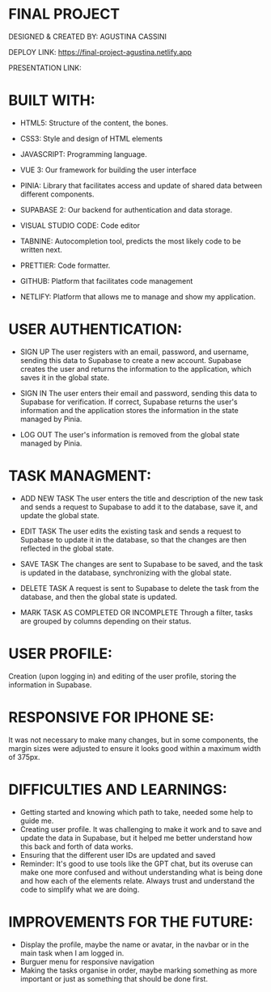 # FINAL PROJECT 

DESIGNED & CREATED BY: AGUSTINA CASSINI 

DEPLOY LINK: https://final-project-agustina.netlify.app

PRESENTATION LINK:


# BUILT WITH:

- HTML5: Structure of the content, the bones.

- CSS3: Style and design of HTML elements

- JAVASCRIPT: Programming language.

- VUE 3: Our framework for building the user interface

- PINIA: Library that facilitates access and update of shared data between different components.

- SUPABASE 2: Our backend for authentication and data storage.

- VISUAL STUDIO CODE: Code editor

- TABNINE: Autocompletion tool, predicts the most likely code to be written next.

- PRETTIER: Code formatter.

- GITHUB: Platform that facilitates code management

- NETLIFY: Platform that allows me to manage and show my application.


# USER AUTHENTICATION:

- SIGN UP
The user registers with an email, password, and username, sending this data to Supabase to create a new account. Supabase creates the user and returns the information to the application, which saves it in the global state.

- SIGN IN
The user enters their email and password, sending this data to Supabase for verification. If correct, Supabase returns the user's information and the application stores the information in the state managed by Pinia.

- LOG OUT
The user's information is removed from the global state managed by Pinia.


# TASK MANAGMENT:

- ADD NEW TASK
The user enters the title and description of the new task and sends a request to Supabase to add it to the database, save it, and update the global state.

- EDIT TASK
The user edits the existing task and sends a request to Supabase to update it in the database, so that the changes are then reflected in the global state.

- SAVE TASK
The changes are sent to Supabase to be saved, and the task is updated in the database, synchronizing with the global state.

- DELETE TASK
A request is sent to Supabase to delete the task from the database, and then the global state is updated.

- MARK TASK AS COMPLETED OR INCOMPLETE
Through a filter, tasks are grouped by columns depending on their status.


# USER PROFILE:
Creation (upon logging in) and editing of the user profile, storing the information in Supabase.


# RESPONSIVE FOR IPHONE SE:
It was not necessary to make many changes, but in some components, the margin sizes were adjusted to ensure it looks good within a maximum width of 375px.


# DIFFICULTIES AND LEARNINGS:
- Getting started and knowing which path to take, needed  some help to guide me.
- Creating user profile. It was challenging to make it work and to save and update the data in Supabase, but it helped me better understand how this back and forth of data works.
- Ensuring that the different user IDs are updated and saved
- Reminder: It's good to use tools like the GPT chat, but its overuse can make one more confused and without understanding what is being done and how each of the elements relate. Always trust and understand the code to simplify what we are doing.


# IMPROVEMENTS FOR THE FUTURE:
- Display the profile, maybe the name or avatar, in the navbar or in the main task when I am logged in.
- Burguer menu for responsive navigation
- Making the tasks organise in order, maybe marking something as more important or just as something that should be done first.



